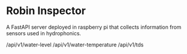 # Robin Inspector

A FastAPI server deployed in raspberry pi that collects information from sensors used in hydrophonics.


/api/v1/water-level
/api/v1/water-temperature
/api/v1/tds